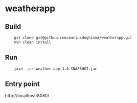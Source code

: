 # weatherapp

## Build

```bash
    git clone git@github.com:mariusdughiana/weatherapp.git
    mvn clean install
```

## Run

```bash
    java -jar weather-app-1.0-SNAPSHOT.jar
```

## Entry point

http://localhost:8080/
